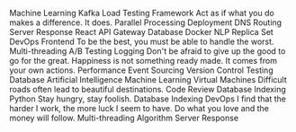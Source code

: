 Machine Learning Kafka Load Testing Framework Act as if what you do makes a difference. It does. Parallel Processing Deployment
DNS Routing Server Response React API Gateway Database Docker NLP Replica Set DevOps Frontend To be the best, you must be able to handle the worst. Multi-threading
A/B Testing Logging Don't be afraid to give up the good to go for the great. Happiness is not something ready made. It comes from your own actions. Performance Event Sourcing Version Control Testing Database Artificial Intelligence Machine Learning Virtual Machines Difficult roads often lead to beautiful destinations. Code Review Database Indexing
Python Stay hungry, stay foolish. Database Indexing DevOps I find that the harder I work, the more luck I seem to have. Do what you love and the money will follow. Multi-threading Algorithm Server Response
